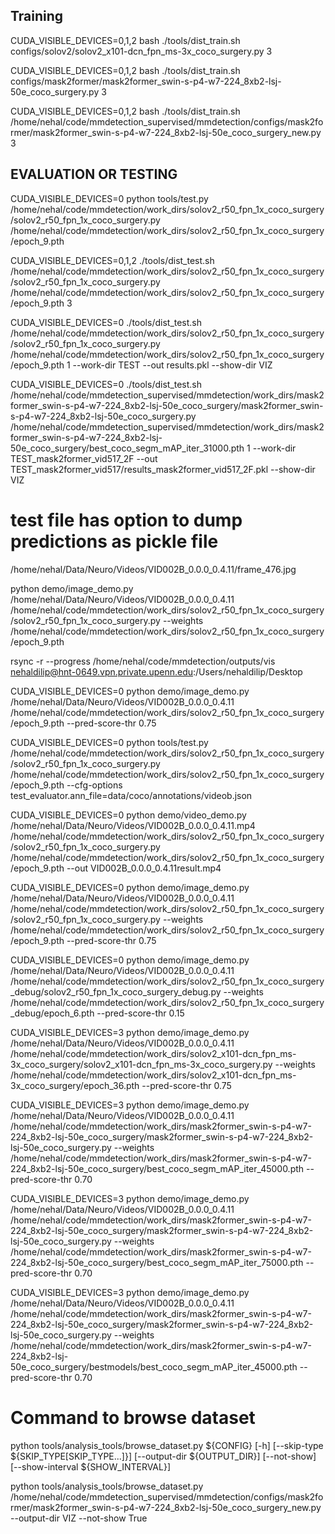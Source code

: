 ## Training 
CUDA_VISIBLE_DEVICES=0,1,2 bash ./tools/dist_train.sh configs/solov2/solov2_x101-dcn_fpn_ms-3x_coco_surgery.py 3

CUDA_VISIBLE_DEVICES=0,1,2 bash ./tools/dist_train.sh configs/mask2former/mask2former_swin-s-p4-w7-224_8xb2-lsj-50e_coco_surgery.py 3

CUDA_VISIBLE_DEVICES=0,1,2 bash ./tools/dist_train.sh /home/nehal/code/mmdetection_supervised/mmdetection/configs/mask2former/mask2former_swin-s-p4-w7-224_8xb2-lsj-50e_coco_surgery_new.py 3

## EVALUATION OR TESTING 

CUDA_VISIBLE_DEVICES=0  python tools/test.py /home/nehal/code/mmdetection/work_dirs/solov2_r50_fpn_1x_coco_surgery/solov2_r50_fpn_1x_coco_surgery.py /home/nehal/code/mmdetection/work_dirs/solov2_r50_fpn_1x_coco_surgery/epoch_9.pth

CUDA_VISIBLE_DEVICES=0,1,2 ./tools/dist_test.sh /home/nehal/code/mmdetection/work_dirs/solov2_r50_fpn_1x_coco_surgery/solov2_r50_fpn_1x_coco_surgery.py /home/nehal/code/mmdetection/work_dirs/solov2_r50_fpn_1x_coco_surgery/epoch_9.pth 3

CUDA_VISIBLE_DEVICES=0 ./tools/dist_test.sh /home/nehal/code/mmdetection/work_dirs/solov2_r50_fpn_1x_coco_surgery/solov2_r50_fpn_1x_coco_surgery.py /home/nehal/code/mmdetection/work_dirs/solov2_r50_fpn_1x_coco_surgery/epoch_9.pth 1 --work-dir TEST --out results.pkl --show-dir VIZ


CUDA_VISIBLE_DEVICES=0 ./tools/dist_test.sh /home/nehal/code/mmdetection_supervised/mmdetection/work_dirs/mask2former_swin-s-p4-w7-224_8xb2-lsj-50e_coco_surgery/mask2former_swin-s-p4-w7-224_8xb2-lsj-50e_coco_surgery.py /home/nehal/code/mmdetection_supervised/mmdetection/work_dirs/mask2former_swin-s-p4-w7-224_8xb2-lsj-50e_coco_surgery/best_coco_segm_mAP_iter_31000.pth 1 --work-dir TEST_mask2former_vid517_2F --out TEST_mask2former_vid517/results_mask2former_vid517_2F.pkl --show-dir VIZ

# test file has option to dump predictions as pickle file 

/home/nehal/Data/Neuro/Videos/VID002B_0.0.0_0.4.11/frame_476.jpg

python demo/image_demo.py /home/nehal/Data/Neuro/Videos/VID002B_0.0.0_0.4.11 /home/nehal/code/mmdetection/work_dirs/solov2_r50_fpn_1x_coco_surgery/solov2_r50_fpn_1x_coco_surgery.py --weights /home/nehal/code/mmdetection/work_dirs/solov2_r50_fpn_1x_coco_surgery/epoch_9.pth 

rsync -r --progress /home/nehal/code/mmdetection/outputs/vis nehaldilip@hnt-0649.vpn.private.upenn.edu:/Users/nehaldilip/Desktop


CUDA_VISIBLE_DEVICES=0 python demo/image_demo.py /home/nehal/Data/Neuro/Videos/VID002B_0.0.0_0.4.11 /home/nehal/code/mmdetection/work_dirs/solov2_r50_fpn_1x_coco_surgery/epoch_9.pth --pred-score-thr 0.75

CUDA_VISIBLE_DEVICES=0  python tools/test.py /home/nehal/code/mmdetection/work_dirs/solov2_r50_fpn_1x_coco_surgery/solov2_r50_fpn_1x_coco_surgery.py /home/nehal/code/mmdetection/work_dirs/solov2_r50_fpn_1x_coco_surgery/epoch_9.pth --cfg-options test_evaluator.ann_file=data/coco/annotations/videob.json

CUDA_VISIBLE_DEVICES=0 python demo/video_demo.py /home/nehal/Data/Neuro/Videos/VID002B_0.0.0_0.4.11.mp4  /home/nehal/code/mmdetection/work_dirs/solov2_r50_fpn_1x_coco_surgery/solov2_r50_fpn_1x_coco_surgery.py /home/nehal/code/mmdetection/work_dirs/solov2_r50_fpn_1x_coco_surgery/epoch_9.pth --out VID002B_0.0.0_0.4.11result.mp4

 
 CUDA_VISIBLE_DEVICES=0 python demo/image_demo.py /home/nehal/Data/Neuro/Videos/VID002B_0.0.0_0.4.11 /home/nehal/code/mmdetection/work_dirs/solov2_r50_fpn_1x_coco_surgery/solov2_r50_fpn_1x_coco_surgery.py --weights /home/nehal/code/mmdetection/work_dirs/solov2_r50_fpn_1x_coco_surgery/epoch_9.pth --pred-score-thr 0.75

CUDA_VISIBLE_DEVICES=0 python demo/image_demo.py /home/nehal/Data/Neuro/Videos/VID002B_0.0.0_0.4.11 /home/nehal/code/mmdetection/work_dirs/solov2_r50_fpn_1x_coco_surgery_debug/solov2_r50_fpn_1x_coco_surgery_debug.py --weights /home/nehal/code/mmdetection/work_dirs/solov2_r50_fpn_1x_coco_surgery_debug/epoch_6.pth --pred-score-thr 0.15

 CUDA_VISIBLE_DEVICES=3 python demo/image_demo.py /home/nehal/Data/Neuro/Videos/VID002B_0.0.0_0.4.11 /home/nehal/code/mmdetection/work_dirs/solov2_x101-dcn_fpn_ms-3x_coco_surgery/solov2_x101-dcn_fpn_ms-3x_coco_surgery.py --weights /home/nehal/code/mmdetection/work_dirs/solov2_x101-dcn_fpn_ms-3x_coco_surgery/epoch_36.pth --pred-score-thr 0.75
 

 CUDA_VISIBLE_DEVICES=3 python demo/image_demo.py /home/nehal/Data/Neuro/Videos/VID002B_0.0.0_0.4.11 /home/nehal/code/mmdetection/work_dirs/mask2former_swin-s-p4-w7-224_8xb2-lsj-50e_coco_surgery/mask2former_swin-s-p4-w7-224_8xb2-lsj-50e_coco_surgery.py --weights /home/nehal/code/mmdetection/work_dirs/mask2former_swin-s-p4-w7-224_8xb2-lsj-50e_coco_surgery/best_coco_segm_mAP_iter_45000.pth --pred-score-thr 0.70
 

  CUDA_VISIBLE_DEVICES=3 python demo/image_demo.py /home/nehal/Data/Neuro/Videos/VID002B_0.0.0_0.4.11 /home/nehal/code/mmdetection/work_dirs/mask2former_swin-s-p4-w7-224_8xb2-lsj-50e_coco_surgery/mask2former_swin-s-p4-w7-224_8xb2-lsj-50e_coco_surgery.py --weights /home/nehal/code/mmdetection/work_dirs/mask2former_swin-s-p4-w7-224_8xb2-lsj-50e_coco_surgery/best_coco_segm_mAP_iter_75000.pth --pred-score-thr 0.70
 

  CUDA_VISIBLE_DEVICES=3 python demo/image_demo.py /home/nehal/Data/Neuro/Videos/VID002B_0.0.0_0.4.11 /home/nehal/code/mmdetection/work_dirs/mask2former_swin-s-p4-w7-224_8xb2-lsj-50e_coco_surgery/mask2former_swin-s-p4-w7-224_8xb2-lsj-50e_coco_surgery.py --weights /home/nehal/code/mmdetection/work_dirs/mask2former_swin-s-p4-w7-224_8xb2-lsj-50e_coco_surgery/bestmodels/best_coco_segm_mAP_iter_45000.pth --pred-score-thr 0.70
 


# Command to browse dataset 
python tools/analysis_tools/browse_dataset.py ${CONFIG} [-h] [--skip-type ${SKIP_TYPE[SKIP_TYPE...]}] [--output-dir ${OUTPUT_DIR}] [--not-show] [--show-interval ${SHOW_INTERVAL}]


python tools/analysis_tools/browse_dataset.py /home/nehal/code/mmdetection_supervised/mmdetection/configs/mask2former/mask2former_swin-s-p4-w7-224_8xb2-lsj-50e_coco_surgery_new.py --output-dir VIZ --not-show True